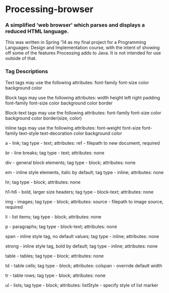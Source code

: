 <h1>Processing-browser</h1>

<h3> A simplified 'web browser' which parses and displays a reduced
 HTML language.</h3>

<p>This was written in Spring '14 as my final project for a Programming Languages: Design and Implementation course, with the intent of showing off some of the features Processing adds to Java. It is not intended for use outside of that.</p>
 


<h3>Tag Descriptions</h3>
 
 <p>Text tags may use the following attributes:
 font-family
 font-size
 color
 background color</p>
 
<p>Block tags may use the following attributes:
 width
 height
 left
 right
 padding
 font-family
 font-size
 color
 background color
 border</p>
 
<p>Block-text tags may use the following attributes:
 font-family
 font-size
 color
 background color
 border(size, color)</p>
 
<p>Inline tags may use the following attributes:
 font-weight
 font-size
 font-family
 text-style
 text-decoration
 color
 background color</p>
 
 a - link;
 tag type - text;
 attributes:
 ref - filepath to new document, required
 
 br - line breaks;
 tag type - text;
 attributes:
 none
 
 div - general block elements;
 tag type - block;
 attributes:
 none
 
 em - inline style elements, italic by default;
 tag type - inline;
 attributes:
 none

 hr;
 tag type - block;
 attributes:
 none
 
 h1-h6 - bold, larger size headers;
 tag type - block-text;
 attributes:
 none 
 
 img - images;
 tag type - block;
 attributes:
 source - filepath to image source, required 
 
 li - list items;
 tag type - block;
 attributes:
 none
 
 p - paragraphs;
 tag type - block-text;
 attributes:
 none 
 
 span - inline style tag, no default values;
 tag type - inline;
 attributes:
 none
 
 strong - inline style tag, bold by default;
 tag type - inline;
 attributes:
 none
 
 table - tables;
 tag type - block;
 attributes:
 none
 
 td - table cells;
 tag type - block;
 attributes:
 colspan - override default width
 
 tr - table rows;
 tag type - block;
 attributes:
 none
 
 ul - lists;
 tag type - block;
 attributes:
 listStyle - specify style of list marker 